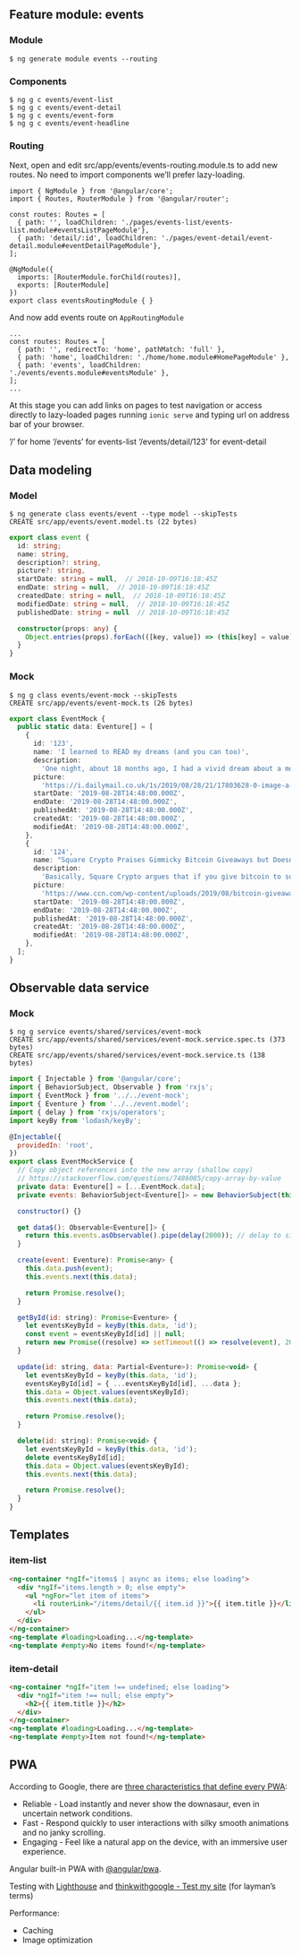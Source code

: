 ## Feature module: events

### Module

```
$ ng generate module events --routing
```

### Components

```
$ ng g c events/event-list
$ ng g c events/event-detail
$ ng g c events/event-form
$ ng g c events/event-headline
```

### Routing

Next, open and edit src/app/events/events-routing.module.ts to add new routes. No need to import components we’ll prefer lazy-loading.

```
import { NgModule } from '@angular/core';
import { Routes, RouterModule } from '@angular/router';

const routes: Routes = [
  { path: '', loadChildren: './pages/events-list/events-list.module#eventsListPageModule'},
  { path: 'detail/:id', loadChildren: './pages/event-detail/event-detail.module#eventDetailPageModule'},
];

@NgModule({
  imports: [RouterModule.forChild(routes)],
  exports: [RouterModule]
})
export class eventsRoutingModule { }
```

And now add events route on `AppRoutingModule`

```
...
const routes: Routes = [
  { path: '', redirectTo: 'home', pathMatch: 'full' },
  { path: 'home', loadChildren: './home/home.module#HomePageModule' },
  { path: 'events', loadChildren: './events/events.module#eventsModule' },
];
...
```

At this stage you can add links on pages to test navigation or access directly to lazy-loaded pages running `ionic serve` and typing url on address bar of your browser.

’/’ for home
‘/events’ for events-list
‘/events/detail/123’ for event-detail

## Data modeling

### Model

```
$ ng generate class events/event --type model --skipTests
CREATE src/app/events/event.model.ts (22 bytes)
```

```ts
export class event {
  id: string;
  name: string,
  description?: string,
  picture?: string,
  startDate: string = null,  // 2018-10-09T16:18:45Z
  endDate: string = null,  // 2018-10-09T16:18:45Z
  createdDate: string = null,  // 2018-10-09T16:18:45Z
  modifiedDate: string = null,  // 2018-10-09T16:18:45Z
  publishedDate: string = null  // 2018-10-09T16:18:45Z

  constructor(props: any) {
    Object.entries(props).forEach(([key, value]) => (this[key] = value));
  }
}
```

### Mock

```
$ ng g class events/event-mock --skipTests
CREATE src/app/events/event-mock.ts (26 bytes)
```

```ts
export class EventMock {
  public static data: Eventure[] = [
    {
      id: '123',
      name: 'I learned to READ my dreams (and you can too)',
      description:
        'One night, about 18 months ago, I had a vivid dream about a mole that was poisoning me. When, a few nights later, I had the same strange dream again, I Googled what being sick in a dream might mean.',
      picture:
        'https://i.dailymail.co.uk/1s/2019/08/28/21/17803628-0-image-a-131_1567024609120.jpg',
      startDate: '2019-08-28T14:48:00.000Z',
      endDate: '2019-08-28T14:48:00.000Z',
      publishedAt: '2019-08-28T14:48:00.000Z',
      createdAt: '2019-08-28T14:48:00.000Z',
      modifiedAt: '2019-08-28T14:48:00.000Z',
    },
    {
      id: '124',
      name: "Square Crypto Praises Gimmicky Bitcoin Giveaways but Doesn't Give Any Away",
      description:
        'Basically, Square Crypto argues that if you give bitcoin to someone (especially a skeptic), they’ll become emotionally invested in its success. Why? Because then they’ll have skin in the game.',
      picture:
        'https://www.ccn.com/wp-content/uploads/2019/08/bitcoin-giveaway-ss.jpg',
      startDate: '2019-08-28T14:48:00.000Z',
      endDate: '2019-08-28T14:48:00.000Z',
      publishedAt: '2019-08-28T14:48:00.000Z',
      createdAt: '2019-08-28T14:48:00.000Z',
      modifiedAt: '2019-08-28T14:48:00.000Z',
    },
  ];
}
```

## Observable data service

### Mock

```
$ ng g service events/shared/services/event-mock
CREATE src/app/events/shared/services/event-mock.service.spec.ts (373 bytes)
CREATE src/app/events/shared/services/event-mock.service.ts (138 bytes)
```

```js
import { Injectable } from '@angular/core';
import { BehaviorSubject, Observable } from 'rxjs';
import { EventMock } from '../../event-mock';
import { Eventure } from '../../event.model';
import { delay } from 'rxjs/operators';
import keyBy from 'lodash/keyBy';

@Injectable({
  providedIn: 'root',
})
export class EventMockService {
  // Copy object references into the new array (shallow copy)
  // https://stackoverflow.com/questions/7486085/copy-array-by-value
  private data: Eventure[] = [...EventMock.data];
  private events: BehaviorSubject<Eventure[]> = new BehaviorSubject(this.data);

  constructor() {}

  get data$(): Observable<Eventure[]> {
    return this.events.asObservable().pipe(delay(2000)); // delay to simulate http request
  }

  create(event: Eventure): Promise<any> {
    this.data.push(event);
    this.events.next(this.data);

    return Promise.resolve();
  }

  getById(id: string): Promise<Eventure> {
    let eventsKeyById = keyBy(this.data, 'id');
    const event = eventsKeyById[id] || null;
    return new Promise((resolve) => setTimeout(() => resolve(event), 2000));
  }

  update(id: string, data: Partial<Eventure>): Promise<void> {
    let eventsKeyById = keyBy(this.data, 'id');
    eventsKeyById[id] = { ...eventsKeyById[id], ...data };
    this.data = Object.values(eventsKeyById);
    this.events.next(this.data);

    return Promise.resolve();
  }

  delete(id: string): Promise<void> {
    let eventsKeyById = keyBy(this.data, 'id');
    delete eventsKeyById[id];
    this.data = Object.values(eventsKeyById);
    this.events.next(this.data);

    return Promise.resolve();
  }
}
```

## Templates

### item-list

```html
<ng-container *ngIf="items$ | async as items; else loading">
  <div *ngIf="items.length > 0; else empty">
    <ul *ngFor="let item of items">
      <li routerLink="/items/detail/{{ item.id }}">{{ item.title }}</li>
    </ul>
  </div>
</ng-container>
<ng-template #loading>Loading...</ng-template>
<ng-template #empty>No items found!</ng-template>
```

### item-detail

```html
<ng-container *ngIf="item !== undefined; else loading">
  <div *ngIf="item !== null; else empty">
    <h2>{{ item.title }}</h2>
  </div>
</ng-container>
<ng-template #loading>Loading...</ng-template>
<ng-template #empty>Item not found!</ng-template>
```

## PWA

According to Google, there are [three characteristics that define every PWA](https://developers.google.com/web/progressive-web-apps/):

- Reliable - Load instantly and never show the downasaur, even in uncertain network conditions.
- Fast - Respond quickly to user interactions with silky smooth animations and no janky scrolling.
- Engaging - Feel like a natural app on the device, with an immersive user experience.

Angular built-in PWA with [@angular/pwa](https://angular.io/guide/service-worker-getting-started).

Testing with [Lighthouse](https://developers.google.com/web/ilt/pwa/lighthouse-pwa-analysis-tool) and [thinkwithgoogle - Test my site](https://www.thinkwithgoogle.com/feature/testmysite) (for layman’s terms)

Performance:

- Caching
- Image optimization

[node.js]: https://nodejs.org/en/download/
[git]: http://git-scm.com/download
[ionic]: https://ionicframework.com/
[cordova]: https://cordova.apache.org/
[angularfire]: https://github.com/angular/angularfire2
[angular]: https://angular.io/
[firebase]: https://firebase.google.com/
[firestore]: https://firebase.google.com/products/firestore/
[firebase authentication]: https://firebase.google.com/docs/auth
